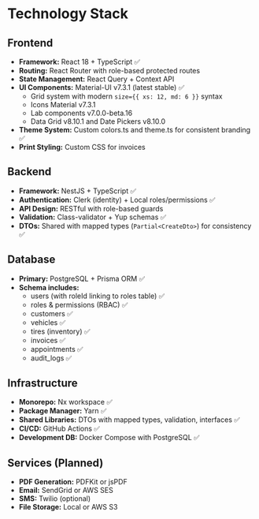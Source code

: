 # Technology Stack

## Frontend
- **Framework:** React 18 + TypeScript ✅
- **Routing:** React Router with role-based protected routes
- **State Management:** React Query + Context API
- **UI Components:** Material-UI v7.3.1 (latest stable) ✅
  - Grid system with modern `size={{ xs: 12, md: 6 }}` syntax
  - Icons Material v7.3.1 
  - Lab components v7.0.0-beta.16
  - Data Grid v8.10.1 and Date Pickers v8.10.0
- **Theme System:** Custom colors.ts and theme.ts for consistent branding ✅
- **Print Styling:** Custom CSS for invoices

## Backend
- **Framework:** NestJS + TypeScript ✅
- **Authentication:** Clerk (identity) + Local roles/permissions ✅
- **API Design:** RESTful with role-based guards
- **Validation:** Class-validator + Yup schemas ✅
- **DTOs:** Shared with mapped types (`Partial<CreateDto>`) for consistency ✅

## Database
- **Primary:** PostgreSQL + Prisma ORM ✅
- **Schema includes:**
  - users (with roleId linking to roles table) ✅
  - roles & permissions (RBAC) ✅
  - customers ✅
  - vehicles ✅
  - tires (inventory) ✅
  - invoices ✅
  - appointments ✅
  - audit_logs ✅

## Infrastructure
- **Monorepo:** Nx workspace ✅
- **Package Manager:** Yarn ✅
- **Shared Libraries:** DTOs with mapped types, validation, interfaces ✅
- **CI/CD:** GitHub Actions ✅
- **Development DB:** Docker Compose with PostgreSQL ✅

## Services (Planned)
- **PDF Generation:** PDFKit or jsPDF
- **Email:** SendGrid or AWS SES
- **SMS:** Twilio (optional)
- **File Storage:** Local or AWS S3